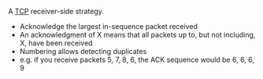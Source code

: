 A [TCP](TCP/TCP.md) receiver-side strategy.

- Acknowledge the largest in-sequence packet received
- An acknowledgment of X means that all packets up to, but not including, X, have been received
- Numbering allows detecting duplicates
- e.g. if you receive packets 5, 7, 8, 6, the ACK sequence would be 6, 6, 6, 9
